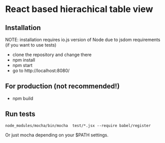 # React based hierachical table view

## Installation

NOTE: installation requires io.js version of Node due to jsdom requirements
(if you want to use tests)

 * clone the repository and change there
 * npm install
 * npm start
 * go to http://localhost:8080/

## For production (not recommended!)

 * npm build

## Run tests

```
node_modules/mocha/bin/mocha  test/*.jsx --require babel/register
```

Or just mocha depending on your $PATH settings.
